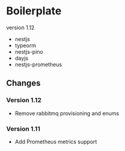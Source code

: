 # Boilerplate 
version 1.12

* nestjs
* typeorm
* nestjs-pino
* dayjs
* nestjs-prometheus


## Changes

### Version 1.12
* Remove rabbitmq provisioning and enums
 
### Version 1.11
* Add Prometheus metrics support

